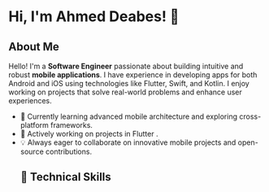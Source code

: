# Hi, I'm Ahmed Deabes! 👋
## About Me
Hello! I'm a **Software Engineer** passionate about building intuitive and robust **mobile applications**. I have experience in developing apps for both Android and iOS using technologies like Flutter, Swift, and Kotlin. I enjoy working on projects that solve real-world problems and enhance user experiences. 
- 🌱 Currently learning advanced mobile architecture and exploring cross-platform frameworks.
- 🔭 Actively working on projects in Flutter .
- 💡 Always eager to collaborate on innovative mobile projects and open-source contributions.
  ## 💼 Technical Skills


